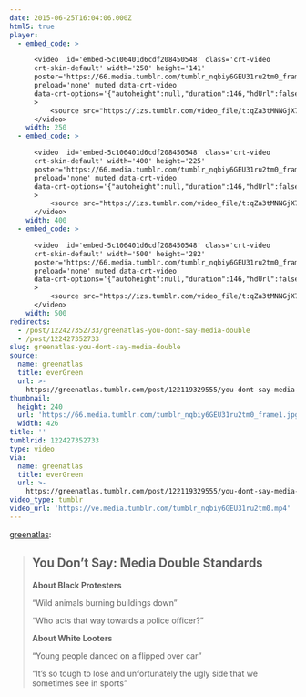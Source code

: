 ```yaml
---
date: 2015-06-25T16:04:06.000Z
html5: true
player:
  - embed_code: >

      <video  id='embed-5c106401d6cdf208450548' class='crt-video
      crt-skin-default' width='250' height='141'
      poster='https://66.media.tumblr.com/tumblr_nqbiy6GEU31ru2tm0_frame1.jpg'
      preload='none' muted data-crt-video
      data-crt-options='{"autoheight":null,"duration":146,"hdUrl":false,"filmstrip":{"url":"https://33.media.tumblr.com/previews/tumblr_nqbiy6GEU31ru2tm0_filmstrip.jpg","width":"200","height":"112"}}'
      >
          <source src="https://izs.tumblr.com/video_file/t:qZa3tMNNGjX7PQ45aXJ-jw/122427352733/tumblr_nqbiy6GEU31ru2tm0" type="video/mp4">
      </video>
    width: 250
  - embed_code: >

      <video  id='embed-5c106401d6cdf208450548' class='crt-video
      crt-skin-default' width='400' height='225'
      poster='https://66.media.tumblr.com/tumblr_nqbiy6GEU31ru2tm0_frame1.jpg'
      preload='none' muted data-crt-video
      data-crt-options='{"autoheight":null,"duration":146,"hdUrl":false,"filmstrip":{"url":"https://33.media.tumblr.com/previews/tumblr_nqbiy6GEU31ru2tm0_filmstrip.jpg","width":"200","height":"112"}}'
      >
          <source src="https://izs.tumblr.com/video_file/t:qZa3tMNNGjX7PQ45aXJ-jw/122427352733/tumblr_nqbiy6GEU31ru2tm0" type="video/mp4">
      </video>
    width: 400
  - embed_code: >

      <video  id='embed-5c106401d6cdf208450548' class='crt-video
      crt-skin-default' width='500' height='282'
      poster='https://66.media.tumblr.com/tumblr_nqbiy6GEU31ru2tm0_frame1.jpg'
      preload='none' muted data-crt-video
      data-crt-options='{"autoheight":null,"duration":146,"hdUrl":false,"filmstrip":{"url":"https://33.media.tumblr.com/previews/tumblr_nqbiy6GEU31ru2tm0_filmstrip.jpg","width":"200","height":"112"}}'
      >
          <source src="https://izs.tumblr.com/video_file/t:qZa3tMNNGjX7PQ45aXJ-jw/122427352733/tumblr_nqbiy6GEU31ru2tm0" type="video/mp4">
      </video>
    width: 500
redirects:
  - /post/122427352733/greenatlas-you-dont-say-media-double
  - /post/122427352733
slug: greenatlas-you-dont-say-media-double
source:
  name: greenatlas
  title: everGreen
  url: >-
    https://greenatlas.tumblr.com/post/122119329555/you-dont-say-media-double-standards-about-black
thumbnail:
  height: 240
  url: 'https://66.media.tumblr.com/tumblr_nqbiy6GEU31ru2tm0_frame1.jpg'
  width: 426
title: ''
tumblrid: 122427352733
type: video
via:
  name: greenatlas
  title: everGreen
  url: >-
    https://greenatlas.tumblr.com/post/122119329555/you-dont-say-media-double-standards-about-black
video_type: tumblr
video_url: 'https://ve.media.tumblr.com/tumblr_nqbiy6GEU31ru2tm0.mp4'
---
```

<p><a href="http://greenatlas.tumblr.com/post/122119329555/you-dont-say-media-double-standards-about-black" class="tumblr_blog">greenatlas</a>:</p>

<blockquote><h2><b>You Don’t Say: Media Double Standards</b></h2><p><b>About Black Protesters</b><br/></p><p>“Wild animals burning buildings down”</p><p>“Who acts that way towards a police officer?”</p><p><b>About White Looters</b><br/></p><p>“Young people danced on a flipped over car”</p><p>“It’s so tough to lose and unfortunately the ugly side that we sometimes see in sports”<br/></p></blockquote>
